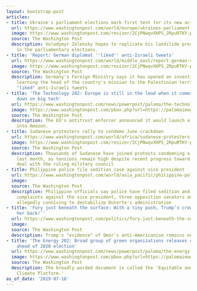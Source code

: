 ```yaml
---
layout: bootstrap-post
articles:
- title: Ukraine's parliament elections mark first test for its new actor-turned-president
  url: https://www.washingtonpost.com/world/europe/ukraines-parliament-elections-mark-first-test-for-its-new-actor-turned-president/2019/07/18/01184206-a7ca-11e9-8733-48c87235f396_story.html
  image: https://www.washingtonpost.com/resizer/2CjPNwqvXHPS_2RpuRTKY-p3eVo=/1484x0/www.washingtonpost.com/pb/resources/img/twp-social-share.png
  source: The Washington Post
  description: Volodymyr Zelensky hopes to replicate his landslide presidential victory
    in the parliamentary elections.
- title: 'Report: German diplomat ''liked'' anti-Israeli tweets'
  url: https://www.washingtonpost.com/world/middle_east/report-german-diplomat-liked-anti-israeli-tweets/2019/07/18/0ee1607a-a95f-11e9-8733-48c87235f396_story.html
  image: https://www.washingtonpost.com/resizer/2CjPNwqvXHPS_2RpuRTKY-p3eVo=/1484x0/www.washingtonpost.com/pb/resources/img/twp-social-share.png
  source: The Washington Post
  description: Germany's Foreign Ministry says it has opened an investigation after
    learning the head of the country's mission to the Palestinian territories had
    "liked" anti-Israeli tweets
- title: 'The Technology 202: Europe is still in the lead when it comes to cracking
    down on big tech'
  url: https://www.washingtonpost.com/news/powerpost/paloma/the-technology-202/2019/07/18/the-technology-202-europe-is-still-in-the-lead-when-it-comes-to-cracking-down-on-big-tech/5d2f51421ad2e5592fc3593a/
  image: https://www.washingtonpost.com/pbox.php?url=https://palomaimages.washingtonpost.com/pr2/0016a811cbe5a9227633962e76b2dafc-3000-1686-70-8-SPYBDZR7OII6TIGTCIIOLCUUZ4.jpg&w=1484&op=resize&opt=1&filter=antialias&t=20170517
  source: The Washington Post
  description: The EU's antitrust enforcer announced it would launch a formal probe
    into Amazon.
- title: Sudanese protesters rally to condemn June crackdown
  url: https://www.washingtonpost.com/world/africa/sudanese-protesters-rally-to-condemn-june-crackdown/2019/07/18/a5dcf468-a95e-11e9-8733-48c87235f396_story.html
  image: https://www.washingtonpost.com/resizer/2CjPNwqvXHPS_2RpuRTKY-p3eVo=/1484x0/www.washingtonpost.com/pb/resources/img/twp-social-share.png
  source: The Washington Post
  description: Thousands of Sudanese have joined protests condemning a deadly crackdown
    last month, as tensions remain high despite recent progress toward a power-sharing
    deal with the ruling military council
- title: Philippine police file sedition case against vice president
  url: https://www.washingtonpost.com/world/asia_pacific/philippine-police-file-sedition-case-against-vice-president/2019/07/18/a28fe842-a95e-11e9-8733-48c87235f396_story.html
  image: 
  source: The Washington Post
  description: Philippine officials say police have filed sedition and other criminal
    complaints against the vice president, three opposition senators and others for
    allegedly conniving to destabilize Duterte's administration
- title: 'Fury just beneath the surface: With a tiny push, Trump’s crowd chants ‘Send
    her back!’'
  url: https://www.washingtonpost.com/politics/fury-just-beneath-the-surface-with-a-tiny-push-trumps-crowd-chants-send-her-back/2019/07/18/06520116-1cd8-4501-98fd-1b6784b3552b_story.html
  image: 
  source: The Washington Post
  description: Trump's "evidence" of Omar's anti-Americanism remains nearly non-existent.
- title: 'The Energy 202: Broad group of green organizations releases climate platform
    ahead of 2020 election'
  url: https://www.washingtonpost.com/news/powerpost/paloma/the-energy-202/2019/07/18/the-energy-202-broad-group-of-green-organizations-releases-climate-platform-ahead-of-2020-election/5d2f37001ad2e5592fc35931/
  image: https://www.washingtonpost.com/pbox.php?url=https://palomaimages.washingtonpost.com/pr2/65983294910a37fff15640b6cf1df3a6-3100-2064-70-8-WF7SPMWGE4I6PBF4LYUFY72FCI.jpg&w=1484&op=resize&opt=1&filter=antialias&t=20170517
  source: The Washington Post
  description: The broadly worded document is called the 'Equitable and Just National
    Climate Platform.'
as_of_date: '2019-07-18'
---
```


